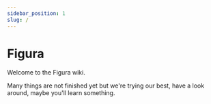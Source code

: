 ```yaml
---
sidebar_position: 1
slug: /
---
```


# Figura

Welcome to the Figura wiki.

Many things are not finished yet but we're trying our best, have a look around, maybe you'll learn something.
